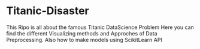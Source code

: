 # Titanic-Disaster
This Ripo is all about the famous Titanic DataScience Problem
Here you can find the different Visualizing methods and Approches of Data Preprocessing.
Also how to make models using ScikitLearn API
